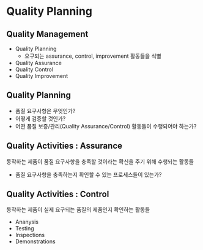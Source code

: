 # Quality Planning

## Quality Management
- Quality Planning
  - 요구되는 assurance, control, improvement 활동들을 식별
- Quality Assurance
- Quality Control
- Quality Improvement

## Quality Planning
- 품질 요구사항은 무엇인가?
- 어떻게 검증할 것인가?
- 어떤 품질 보증/관리(Quality Assurance/Control) 활동들이 수행되어야 하는가?

## Quality Activities : Assurance
동작하는 제품이 품질 요구사항을 충족할 것이라는 확신을 주기 위해 수행되는 활동들
- 품질 요구사항을 충족하는지 확인할 수 있는 프로세스들이 있는가?

## Quality Activities : Control
동작하는 제품이 실제 요구되는 품질의 제품인지 확인하는 활동들
- Ananysis
- Testing
- Inspections
- Demonstrations